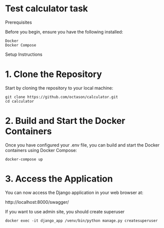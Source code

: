 # Test calculator task

Prerequisites

Before you begin, ensure you have the following installed:

    Docker
    Docker Compose

Setup Instructions

# 1. Clone the Repository

Start by cloning the repository to your local machine:

```shell
git clone https://github.com/octason/calculator.git
cd calculator
```

# 2. Build and Start the Docker Containers

Once you have configured your .env file, you can build and start the Docker containers using Docker Compose:

```shell
docker-compose up
```


# 3. Access the Application

You can now access the Django application in your web browser at:

http://localhost:8000/swagger/

If you want to use admin site, you should create superuser

```shell
docker exec -it django_app /venv/bin/python manage.py createsuperuser
```